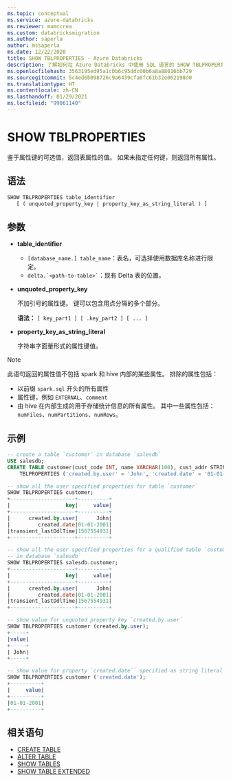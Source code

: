 ```yaml
---
ms.topic: conceptual
ms.service: azure-databricks
ms.reviewer: mamccrea
ms.custom: databricksmigration
ms.author: saperla
author: mssaperla
ms.date: 12/22/2020
title: SHOW TBLPROPERTIES - Azure Databricks
description: 了解如何在 Azure Databricks 中使用 SQL 语言的 SHOW TBLPROPERTIES 语法。
ms.openlocfilehash: 3563195ed95a1cbb6c95ddc00b6a8a88016bb729
ms.sourcegitcommit: 5c4ed6b098726c9a6439cfa6fc61b32e062198d0
ms.translationtype: HT
ms.contentlocale: zh-CN
ms.lasthandoff: 01/29/2021
ms.locfileid: "99061140"
---
```

# <a name="show-tblproperties"></a>SHOW TBLPROPERTIES

鉴于属性键的可选值，返回表属性的值。 如果未指定任何键，则返回所有属性。

## <a name="syntax"></a>语法

```sql
SHOW TBLPROPERTIES table_identifier
   [ ( unquoted_property_key | property_key_as_string_literal ) ]
```

## <a name="parameters"></a>参数

* **table_identifier**
  * ``[database_name.] table_name``：表名，可选择使用数据库名称进行限定。
  * `` delta.`<path-to-table>` ``：现有 Delta 表的位置。
* **unquoted_property_key**

  不加引号的属性键。 键可以包含用点分隔的多个部分。

  **语法：** ``[ key_part1 ] [ .key_part2 ] [ ... ]``

* **property_key_as_string_literal**

  字符串字面量形式的属性键值。

> [!NOTE]
>
> 此语句返回的属性值不包括 spark 和 hive 内部的某些属性。 排除的属性包括：
>
> * 以前缀 ``spark.sql`` 开头的所有属性
> * 属性键，例如 ``EXTERNAL``、``comment``
> * 由 hive 在内部生成的用于存储统计信息的所有属性。 其中一些属性包括：``numFiles``、``numPartitions``、``numRows``。

## <a name="examples"></a>示例

```sql
-- create a table `customer` in database `salesdb`
USE salesdb;
CREATE TABLE customer(cust_code INT, name VARCHAR(100), cust_addr STRING)
    TBLPROPERTIES ('created.by.user' = 'John', 'created.date' = '01-01-2001');

-- show all the user specified properties for table `customer`
SHOW TBLPROPERTIES customer;
+---------------------+----------+
|                  key|     value|
+---------------------+----------+
|      created.by.user|      John|
|         created.date|01-01-2001|
|transient_lastDdlTime|1567554931|
+---------------------+----------+

-- show all the user specified properties for a qualified table `customer`
-- in database `salesdb`
SHOW TBLPROPERTIES salesdb.customer;
+---------------------+----------+
|                  key|     value|
+---------------------+----------+
|      created.by.user|      John|
|         created.date|01-01-2001|
|transient_lastDdlTime|1567554931|
+---------------------+----------+

-- show value for unquoted property key `created.by.user`
SHOW TBLPROPERTIES customer (created.by.user);
+-----+
|value|
+-----+
| John|
+-----+

-- show value for property `created.date`` specified as string literal
SHOW TBLPROPERTIES customer ('created.date');
+----------+
|     value|
+----------+
|01-01-2001|
+----------+
```

## <a name="related-statements"></a>相关语句

* [CREATE TABLE](sql-ref-syntax-ddl-create-table.md)
* [ALTER TABLE](sql-ref-syntax-ddl-alter-table.md)
* [SHOW TABLES](sql-ref-syntax-aux-show-tables.md)
* [SHOW TABLE EXTENDED](sql-ref-syntax-aux-show-table.md)